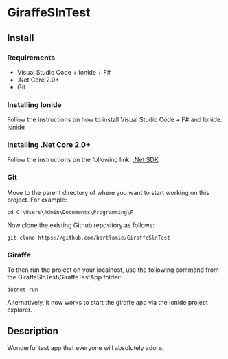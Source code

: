 # GiraffeSlnTest

## Install
### Requirements
- Visual Studio Code + Ionide + F#
- .Net Core 2.0+
- Git

### Installing Ionide
Follow the instructions on how to install Visual Studio Code + F# and Ionide: [Ionide](http://ionide.io/)

### Installing .Net Core 2.0+
Follow the instructions on the following link: [.Net SDK](https://www.microsoft.com/net/download/windows)

### Git
Move to the parent directory of where you want to start working on this project. For example:
```
cd C:\Users\Admin\Documents\Programming\F
```
Now clone the existing Github repository as follows:
```
git clone https://github.com/bartlamie/GiraffeSlnTest
```
### Giraffe
To then run the project on your localhost, use the following command from the GiraffeSlnTest\GiraffeTestApp folder:

```
dotnet run
```

Alternatively, it now works to start the giraffe app via the Ionide project explorer.

## Description
Wonderful test app that everyone will absolutely adore.
